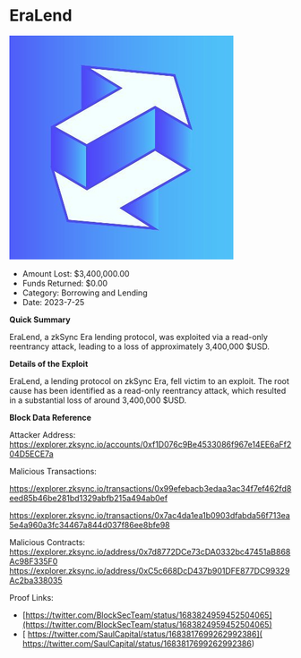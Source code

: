 # EraLend
![EraLend](/rektimages/EraLend-Exploit.png)
- Amount Lost: $3,400,000.00
- Funds Returned: $0.00
- Category: Borrowing and Lending
- Date: 2023-7-25

**Quick Summary**

EraLend, a zkSync Era lending protocol, was exploited via a read-only reentrancy attack, leading to a loss of approximately 3,400,000 $USD.

  


 **Details of the Exploit**

EraLend, a lending protocol on zkSync Era, fell victim to an exploit. The root cause has been identified as a read-only reentrancy attack, which resulted in a substantial loss of around 3,400,000 $USD.

  


 **Block Data Reference**

Attacker Address: https://explorer.zksync.io/accounts/0xf1D076c9Be4533086f967e14EE6aFf204D5ECE7a

  


Malicious Transactions:

https://explorer.zksync.io/transactions/0x99efebacb3edaa3ac34f7ef462fd8eed85b46be281bd1329abfb215a494ab0ef

https://explorer.zksync.io/transactions/0x7ac4da1ea1b0903dfabda56f713ea5e4a960a3fc34467a844d037f86ee8bfe98

  


Malicious Contracts:  
https://explorer.zksync.io/address/0x7d8772DCe73cDA0332bc47451aB868Ac98F335F0  
https://explorer.zksync.io/address/0xC5c668DcD437b901DFE877DC99329Ac2ba338035


Proof Links:
- [https://twitter.com/BlockSecTeam/status/1683824959452504065](https://twitter.com/BlockSecTeam/status/1683824959452504065)
- [ https://twitter.com/SaulCapital/status/1683817699262992386]( https://twitter.com/SaulCapital/status/1683817699262992386)



